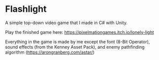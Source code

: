 # Flashlight

A simple top-down video game that I made in C# with Unity. 

Play the finished game here: https://pixelmationgames.itch.io/lonely-light

Everything in the game is made by me except the font (8-Bit Operator), sound effects (from the Kenney Asset Pack), and enemy pathfinding algorithm (https://arongranberg.com/astar/)
